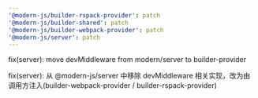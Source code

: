 ```yaml
---
'@modern-js/builder-rspack-provider': patch
'@modern-js/builder-shared': patch
'@modern-js/builder-webpack-provider': patch
'@modern-js/server': patch
---
```


fix(server): move devMiddleware from modern/server to builder-provider

fix(server): 从 @modern-js/server 中移除 devMiddleware 相关实现，改为由调用方注入(builder-webpack-provider / builder-rspack-provider)
